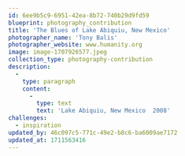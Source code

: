 ```yaml
---
id: 6ee9b5c9-6951-42ea-8b72-740b29d9fd59
blueprint: photography_contribution
title: 'The Blues of Lake Abiquiu, New Mexico'
photographer_name: 'Tony Balis'
photographer_website: www.humanity.org
image: image-1707926577.jpeg
collection_type: photography-contribution
description:
  -
    type: paragraph
    content:
      -
        type: text
        text: 'Lake Abiquiu, New Mexico  2008'
challenges:
  - inspiration
updated_by: 46c097c5-771c-49e2-b8c6-ba6009ae7172
updated_at: 1711563416
---
```

